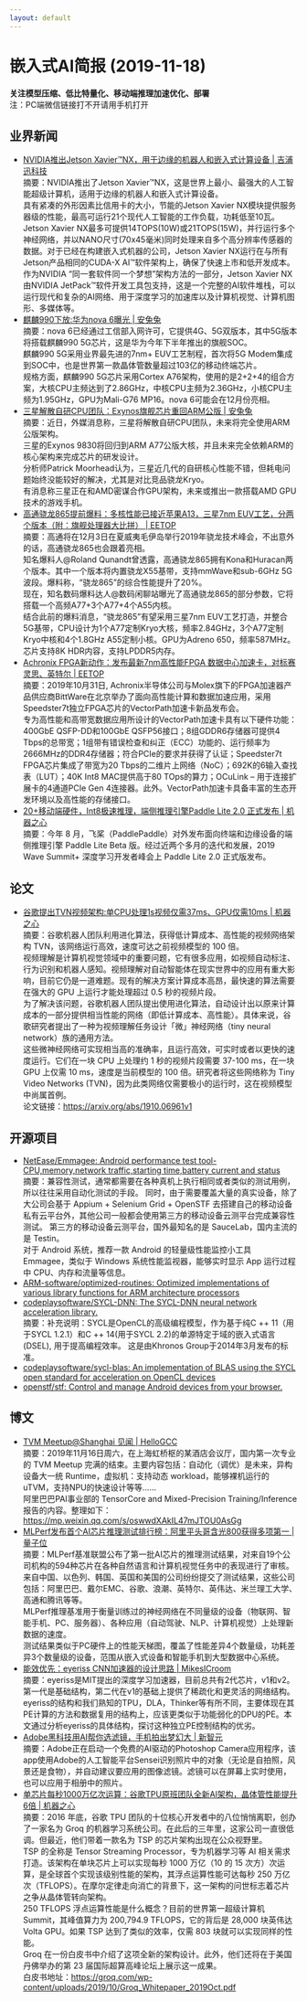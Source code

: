 ```yaml
---
layout: default
---
```


# 嵌入式AI简报 (2019-11-18)

**关注模型压缩、低比特量化、移动端推理加速优化、部署**  
<font>注：PC端微信链接打不开请用手机打开</font>


## 业界新闻  


- [NVIDIA推出Jetson Xavier™NX，用于边缘的机器人和嵌入式计算设备 | 吉浦迅科技](https://mp.weixin.qq.com/s/I1r2s7hohUZ1rc80c_ZOrw)  
摘要：NVIDIA推出了Jetson Xavier™NX，这是世界上最小、最强大的人工智能超级计算机，适用于边缘的机器人和嵌入式计算设备。  
具有紧凑的外形因素比信用卡的大小，节能的Jetson Xavier NX模块提供服务器级的性能，最高可运行21个现代人工智能的工作负载，功耗低至10瓦。  
Jetson Xavier NX最多可提供14TOPS(10W)或21TOPS(15W)，并行运行多个神经网络，并以NANO尺寸(70x45毫米)同时处理来自多个高分辨率传感器的数据。对于已经在构建嵌入式机器的公司，Jetson Xavier NX运行在与所有Jetson产品相同的CUDA-X AI™软件架构上，确保了快速上市和低开发成本。  
作为NVIDIA “同一套软件同一个梦想”架构方法的一部分，Jetson Xavier NX由NVIDIA JetPack™软件开发工具包支持，这是一个完整的AI软件堆栈，可以运行现代和复杂的AI网络、用于深度学习的加速库以及计算机视觉、计算机图形、多媒体等。  
- [麒麟990下放:华为nova 6曝光 | 安兔兔](https://mp.weixin.qq.com/s/MoP_1eE2vwKmT29_gFs0ZA)  
摘要：nova 6已经通过工信部入网许可，它提供4G、5G双版本，其中5G版本将搭载麒麟990 5G芯片，这是华为今年下半年推出的旗舰SOC。  
麒麟990 5G采用业界最先进的7nm+ EUV工艺制程，首次将5G Modem集成到SOC中，也是世界第一款晶体管数量超过103亿的移动终端芯片。  
规格方面，麒麟990 5G芯片采用Cortex A76架构，使用的是2+2+4的组合方案，大核CPU主频达到了2.86GHz，中核CPU主频为2.36GHz，小核CPU主频为1.95GHz，GPU为Mali-G76 MP16。nova 6可能会在12月份亮相。  
- [三星解散自研CPU团队：Exynos旗舰芯片重回ARM公版 | 安兔兔](https://mp.weixin.qq.com/s/XMhPdCc85It_AL-34g9mpA)  
摘要：近日，外媒消息称，三星将解散自研CPU团队，未来将完全使用ARM公版架构。  
三星的Exynos 9830将回归到ARM A77公版大核，并且未来完全依赖ARM的核心架构来完成芯片的研发设计。  
分析师Patrick Moorhead认为，三星近几代的自研核心性能不错，但耗电问题始终没能较好的解决，尤其是对比竞品骁龙Kryo。  
有消息称三星正在和AMD密谋合作GPU架构，未来或推出一款搭载AMD GPU技术的游戏手机。  
- [高通骁龙865提前爆料：多核性能已接近苹果A13，三星7nm EUV工艺，分两个版本（附：旗舰处理器大比拼） | EETOP](https://mp.weixin.qq.com/s/YScNsSJDJTYS5828x3st7A)  
摘要：高通将在12月3日在夏威夷毛伊岛举行2019年骁龙技术峰会，不出意外的话，高通骁龙865也会跟着亮相。  
知名爆料人@Roland Qunandt曾透露，高通骁龙865拥有Kona和Huracan两个版本。其中一个版本将内置骁龙X55基带，支持mmWave和sub-6GHz 5G波段。爆料称，“骁龙865”的综合性能提升了20%。  
现在，知名数码爆料达人@数码闲聊站曝光了高通骁龙865的部分参数，它将搭载一个高频A77+3个A77+4个A55内核。  
结合此前的爆料消息，“骁龙865”有望采用三星7nm EUV工艺打造，并整合5G基带，CPU设计为1个A77定制Kryo大核，频率2.84GHz，3个A77定制Kryo中核和4个1.8GHz A55定制小核。GPU为Adreno 650，频率587MHz。芯片支持8K HDR内容，支持LPDDR5内存。  
- [Achronix FPGA新动作：发布最新7nm高性能FPGA 数据中心加速卡，对标赛灵思、英特尔 | EETOP](https://mp.weixin.qq.com/s/YScNsSJDJTYS5828x3st7A)  
摘要：2019年10月31日, Achronix半导体公司与Molex旗下的FPGA加速器产品供应商BittWare在北京举办了面向高性能计算和数据加速应用，采用Speedster7t独立FPGA芯片的VectorPath加速卡新品发布会。  
专为高性能和高带宽数据应用所设计的VectorPath加速卡具有以下硬件功能：400GbE QSFP-DD和100GbE QSFP56接口；8组GDDR6存储器可提供4 Tbps的总带宽；1组带有错误检查和纠正（ECC）功能的、运行频率为2666MHz的DDR4存储器；符合PCIe的要求并获得了认证；Speedster7t FPGA芯片集成了带宽为20 Tbps的二维片上网络（NoC）；692K的6输入查找表（LUT）；40K Int8 MAC提供高于80 TOps的算力；OCuLink – 用于连接扩展卡的4通道PCIe Gen 4连接器。此外。VectorPath加速卡具备丰富的生态开发环境以及高性能的存储接口。
- [20+移动端硬件，Int8极速推理，端侧推理引擎Paddle Lite 2.0 正式发布 | 机器之心](https://mp.weixin.qq.com/s/DokAiDgHqgeAY6S_eA4ggA)  
摘要：今年 8 月，飞桨（PaddlePaddle）对外发布面向终端和边缘设备的端侧推理引擎 Paddle Lite Beta 版。经过近两个多月的迭代和发展，2019 Wave Summit+ 深度学习开发者峰会上 Paddle Lite 2.0 正式版发布。  

## 论文

- [谷歌提出TVN视频架构:单CPU处理1s视频仅需37ms、GPU仅需10ms | 机器之心](https://mp.weixin.qq.com/s/Ev2vBSIPyLpFa9pU4ybcTA)  
摘要：谷歌机器人团队利用进化算法，获得低计算成本、高性能的视频网络架构 TVN，该网络运行高效，速度可达之前视频模型的 100 倍。  
视频理解是计算机视觉领域中的重要问题，它有很多应用，如视频自动标注、行为识别和机器人感知。视频理解对自动智能体在现实世界中的应用有重大影响，目前它仍是一道难题。现有的解决方案计算成本高昂，最快速的算法需要在强大的 GPU 上运行才能处理超过 0.5 秒的视频片段。  
为了解决该问题，谷歌机器人团队提出使用进化算法，自动设计出以原来计算成本的一部分提供相当性能的网络（即低计算成本、高性能）。具体来说，谷歌研究者提出了一种为视频理解任务设计「微」神经网络（tiny neural network）族的通用方法。   
这些微神经网络可实现相当高的准确率，且运行高效，可实时或者以更快的速度运行。它们在一块 CPU 上处理约 1 秒的视频片段需要 37-100 ms，在一块 GPU 上仅需 10 ms，速度是当前模型的 100 倍。研究者将这些网络称为 Tiny Video Networks (TVN)，因为此类网络仅需要极小的运行时，这在视频模型中尚属首例。  
论文链接：https://arxiv.org/abs/1910.06961v1  


## 开源项目

- [NetEase/Emmagee: Android performance test tool-CPU,memory,network traffic,starting time,battery current and status](https://github.com/NetEase/Emmagee)  
摘要：兼容性测试，通常都需要在各种真机上执行相同或者类似的测试用例，所以往往采用自动化测试的手段。 同时，由于需要覆盖大量的真实设备，除了大公司会基于 Appium + Selenium Grid + OpenSTF 去搭建自己的移动设备私有云平台外，其他公司一般都会使用第三方的移动设备云测平台完成兼容性测试。
第三方的移动设备云测平台，国外最知名的是 SauceLab，国内主流的是 Testin。  
对于 Android 系统，推荐一款 Android 的轻量级性能监控小工具 Emmagee，类似于 Windows 系统性能监视器，能够实时显示 App 运行过程中 CPU、内存和流量等信息。  
- [ARM-software/optimized-routines: Optimized implementations of various library functions for ARM architecture processors](https://github.com/ARM-software/optimized-routines)  
- [codeplaysoftware/SYCL-DNN: The SYCL-DNN neural network acceleration library.](https://github.com/codeplaysoftware/SYCL-DNN)  
摘要：补充说明：SYCL是OpenCL的高级编程模型，作为基于纯C ++ 11（用于SYCL 1.2.1）和C ++ 14(用于SYCL 2.2)的单源特定于域的嵌入式语言(DSEL), 用于提高编程效率。 这是由Khronos Group于2014年3月发布的标准。  
- [codeplaysoftware/sycl-blas: An implementation of BLAS using the SYCL open standard for acceleration on OpenCL devices](https://github.com/codeplaysoftware/sycl-blas)  
- [openstf/stf: Control and manage Android devices from your browser.](https://github.com/openstf/stf)  

## 博文

- [TVM Meetup@Shanghai 见闻 | HelloGCC](https://mp.weixin.qq.com/s/qNuvJzjBN_rIpVdP-E6YBA)  
摘要：2019年11月16日周六，在上海虹桥枢的某酒店会议厅，国内第一次专业的 TVM Meetup 完满的结束。主要内容包括：自动化（调优）是未来，异构设备大一统 Runtime，虚拟机：支持动态 workload，能够裸机运行的 uTVM，支持NPU的快速设计等等……   
阿里巴巴PAI事业部的 TensorCore and Mixed-Precision Training/Inference 报告的内容。整理如下：https://mp.weixin.qq.com/s/oswwdXAkIL47mJTOU0AsGg  
- [MLPerf发布首个AI芯片推理测试排行榜：阿里平头哥含光800获得多项第一 | 量子位](https://mp.weixin.qq.com/s/JrtDld6i-ZCW8Ygw-fRvJg)  
摘要：MLPerf基准联盟公布了第一批AI芯片的推理测试结果，对来自19个公司机构的594种芯片在各种自然语言和计算机视觉任务中的表现进行了审核。  
来自中国、以色列、韩国、英国和美国的公司纷纷提交了测试结果，这些公司包括：阿里巴巴、戴尔EMC、谷歌、浪潮、英特尔、英伟达、米兰理工大学、高通和腾讯等等。  
MLPerf推理基准用于衡量训练过的神经网络在不同量级的设备（物联网、智能手机、PC、服务器）、各种应用（自动驾驶、NLP、计算机视觉）上处理新数据的速度。  
测试结果类似于PC硬件上的性能天梯图，覆盖了性能差异4个数量级，功耗差异3个数量级的设备，范围从嵌入式设备和智能手机到大型数据中心系统。  
- [能效优先：eyeriss CNN加速器的设计思路 | MikesICroom](https://mp.weixin.qq.com/s/q8-dThWk7ONRk5XizTENog)  
摘要：eyeriss是MIT提出的深度学习加速器，目前总共有2代芯片，v1和v2。第一代是基础结构，第二代在v1的基础上提供了稀疏化和更灵活的网络结构。eyeriss的结构和我们熟知的TPU，DLA，Thinker等有所不同，主要体现在其PE计算的方法和数据复用的结构上，应该更类似于功能弱化的DPU的PE。本文通过分析eyeriss的具体结构，探讨这种独立PE控制结构的优劣。  
- [Adobe黑科技用AI帮你选滤镜，手机拍出梦幻大 | 新智元](https://mp.weixin.qq.com/s/pzZpFh_PcJP7udFj7FVgJg)  
摘要：Adobe正在启动一个免费的AI驱动的Photoshop Camera应用程序，该app使用Adobe的人工智能平台Sensei识别照片中的对象（无论是自拍照，风景还是食物），并自动建议要应用的图像滤镜。滤镜可以在屏幕上实时使用，也可以应用于相册中的照片。  
- [单芯片每秒1000万亿次运算：谷歌TPU原班团队全新AI架构，晶体管性能提升6倍 | 机器之心](https://mp.weixin.qq.com/s/8Q2B4_2coBvuWSCyN5zwpg)  
摘要：2016 年底，谷歌 TPU 团队的十位核心开发者中的八位悄悄离职，创办了一家名为 Groq 的机器学习系统公司。在此后的三年里，这家公司一直很低调。但最近，他们带着一款名为 TSP 的芯片架构出现在公众视野里。  
TSP 的全称是 Tensor Streaming Processor，专为机器学习等 AI 相关需求打造。该架构在单块芯片上可以实现每秒 1000 万亿（10 的 15 次方）次运算，是全球首个实现该级别性能的架构，其浮点运算性能可达每秒 250 万亿次（TFLOPS）。在摩尔定律走向消亡的背景下，这一架构的问世标志着芯片之争从晶体管转向架构。  
250 TFLOPS 浮点运算性能是什么概念？目前的世界第一超级计算机 Summit，其峰值算力为 200,794.9 TFLOPS，它的背后是 28,000 块英伟达 Volta GPU。如果 TSP 达到了类似的效率，仅需 803 块就可以实现同样的性能。  
Groq 在一份白皮书中介绍了这项全新的架构设计。此外，他们还将在于美国丹佛举办的第 23 届国际超算高峰论坛上展示这一成果。  
白皮书地址：https://groq.com/wp-content/uploads/2019/10/Groq_Whitepaper_2019Oct.pdf  
